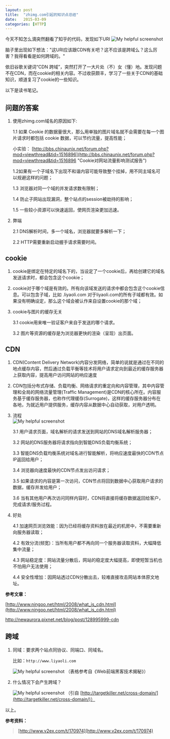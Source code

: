 ```yaml
---
layout: post
title:  "zhimg.com引起的知识点总结"
date:   2015-03-09
categories: [HTTP]
---
```

今天不知怎么滴突然翻看了知乎的代码，发现如下URI ![My helpful screenshot](/images/posts/2015030802.png)

脑子里出现如下想法："这URI应该跟CDN有关吧？这不应该是跨域么？这么厉害？我得看看是如何跨域的。"

依旧谷歌关键词“CDN 跨域”，突然打开了一大片处（不）女（懂）地。发现问题不在CDN，而在cookie的相关内容。不过收获颇丰，学习了一些关于CDN的基础知识，顺道复习了cookie的一些知识。

以下是读书笔记。


## 问题的答案

1. 使用zhimg.com域名的原因如下:

    1.1 如果 Cookie 的数据量很大，那么用单独的图片域名就不会需要在每一个图片请求时都包括 cookie 数据，可以节约流量，提高性能；

	小实验： [http://bbs.chinaunix.net/forum.php?mod=viewthread&tid=1516896](http://bbs.chinaunix.net/forum.php?mod=viewthread&tid=1516896 "Cookie对网站流量影响测试报告")

    1.2如果有一个子域名下出现不和谐内容可能导致整个挂掉，用不同主域名可以规避这样的问题；

    1.3 浏览器对同一个域的并发请求数有限制；

    1.4 防止子网站出现漏洞，整个站点的session被劫持的影响；

    1.5 一些较小资源可以快速返回，使网页渲染更加迅速。

2. 弊端

    2.1 DNS解析时间，多一个域名，浏览器就要多解析一下；

    2.2 HTTP需要重新启动握手请求需要时间。

## cookie
1. cookie是绑定在特定的域名下的，当设定了一个cookie后，再给创建它的域名发送请求时，都会包含这个cookie；

2. cookie对于哪个域是有效的。所有向该域发送的请求中都会包含这个cookie信息。可以包含子域，比如 .liyaoli.com 对于liyaoli.com的所有子域都有效。如果没有明确设定，那么这个域会被认作来自设置cookie的那个域；

3. cookie与图片的缓存无关

    3.1 cookie用来唯一验证客户来自于发送的哪个请求。

    3.2 图片等资源的缓存是为浏览器更快的渲染（呈现）出页面。




## CDN
1. CDN(Content Delivery Network)内容分发网络，简单的说就是通过在不同的地点缓存内容，然后通过负载平衡等技术将用户请求定向到最近的缓存服务器上获取内容，提高用户访问网站的响应速度

2. CDN包括分布式存储、负载均衡、网络请求的重定向和内容管理，其中内容管理和全局的网络流量管理(Traffic Management)是CDN的核心所在。内容服务基于缓存服务器，也称作代理缓存(Surrogate)，这样的缓存服务器分布在各地，为就近用户提供服务，缓存内容从数据中心自动获取，对用户透明。

3. 流程  
   ![My helpful screenshot](/images/posts/2015030901.jpg)

    3.1 用户请求页面，域名解析的请求发送到网站的DNS域名解析服务器；

    3.2 网站的DNS服务器将请求指向到智能DNS负载均衡系统；

    3.3 智能DNS负载均衡系统对域名进行智能解析，将响应速度最快的CDN节点IP返回给用户；

    3.4 浏览器向速度最快的CDN节点发出访问请求；

    3.5 如果请求的内容是第一次访问，CDN节点将回到数据中心获取用户请求的数据，缓存并发给用户；

    3.6 当有其他用户再次访问同样内容时，CDN将直接将缓存数据返回给客户，完成请求/服务过程。

4. 好处

    4.1 加速网页浏览效能：因为已经将缓存资料放在最近的机房中，不需要重新向服务器读取；

    4.2 有效分流(频宽)：当所有用户都不再向同一个服务器读取资料，大幅降低集中流量；

    4.3 网站稳定度：网站流量分散后，网站的稳定度大幅提高，即使短暂当机也不怕用户无法使用；

    4.4 安全性增加：因网站透过CDN分散出去，较难直接攻击网站本体原文地址。

**参考文章：**

[http://www.ningoo.net/html/2008/what_is_cdn.html](http://www.ningoo.net/html/2008/what_is_cdn.html)

[http://newaurora.pixnet.net/blog/post/128995999-cdn ](http://newaurora.pixnet.net/blog/post/128995999-cdn )


## 跨域
1. 同域：要求两个站点同协议、同端口、同域名。

    比如：`http://www.liyaoli.com`

    ![My helpful screenshot](/images/posts/2015030801.png) （表格参考自《Web前端黑客技术揭秘》）
2. 什么情况下会产生跨域？

     ![My helpful screenshot](/images/posts/2015030902.png) （引自 [http://targetkiller.net/cross-domain/](http://targetkiller.net/cross-domain/)）


以上。

**参考资料：**

> [http://www.v2ex.com/t/170974](http://www.v2ex.com/t/170974)
